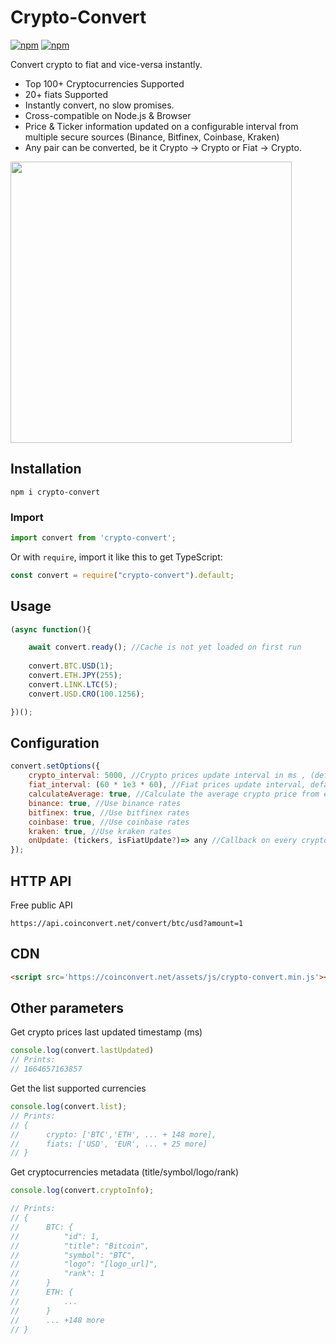   
# Crypto-Convert

[![npm](https://img.shields.io/npm/v/crypto-convert)](https://www.npmjs.com/package/crypto-convert)
[![npm](https://img.shields.io/npm/dw/crypto-convert)](https://www.npmjs.com/package/crypto-convert)

Convert crypto to fiat and vice-versa instantly.

- Top 100+ Cryptocurrencies Supported
- 20+ fiats Supported
- Instantly convert, no slow promises.
- Cross-compatible on Node.js & Browser
- Price & Ticker information updated on a configurable interval from multiple secure sources (Binance, Bitfinex, Coinbase, Kraken)
- Any pair can be converted, be it Crypto -> Crypto or Fiat -> Crypto.

<a href='https://oh.gold' target='_blank'><img src='https://oh.gold/assets/img/general.jpg' width="450px"></a>


## Installation
`npm i crypto-convert`

### Import
```javascript
import convert from 'crypto-convert';
```

Or with `require`, import it like this to get TypeScript:
```javascript
const convert = require("crypto-convert").default;
```

## Usage
```javascript
(async function(){

	await convert.ready(); //Cache is not yet loaded on first run
	
	convert.BTC.USD(1);
	convert.ETH.JPY(255);
	convert.LINK.LTC(5);
	convert.USD.CRO(100.1256);

})();
```

## Configuration

```javascript
convert.setOptions({
	crypto_interval: 5000, //Crypto prices update interval in ms , (default: 5 seconds on Node.js/15 seconds on Browsers)
	fiat_interval: (60 * 1e3 * 60), //Fiat prices update interval, default every 1 hour (only on Node.js)
	calculateAverage: true, //Calculate the average crypto price from exchanges
	binance: true, //Use binance rates
	bitfinex: true, //Use bitfinex rates
	coinbase: true, //Use coinbase rates
	kraken: true, //Use kraken rates
	onUpdate: (tickers, isFiatUpdate?)=> any //Callback on every crypto update	
});

```
## HTTP API
Free public API

`https://api.coinconvert.net/convert/btc/usd?amount=1`

## CDN
```html
<script src='https://coinconvert.net/assets/js/crypto-convert.min.js'></script>
```

## Other parameters

Get crypto prices last updated timestamp (ms)
```javascript
console.log(convert.lastUpdated)
// Prints:
// 1664657163857
```


Get the list supported currencies
```javascript
console.log(convert.list);
// Prints:
// {
//		crypto: ['BTC','ETH', ... + 148 more],
//		fiats: ['USD', 'EUR', ... + 25 more]	
// }
```

Get cryptocurrencies metadata (title/symbol/logo/rank)
```javascript
console.log(convert.cryptoInfo);

// Prints:
// {
//		BTC: {
//		    "id": 1,
//		    "title": "Bitcoin",
//		    "symbol": "BTC",
//		    "logo": "[logo_url]",
//		    "rank": 1
//		}
//		ETH: {
//			...
//		}
//		... +148 more
// }
```






